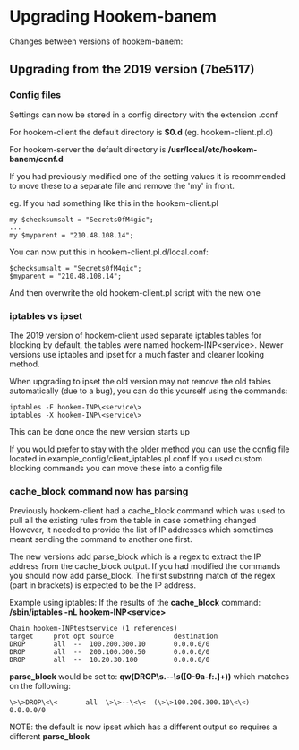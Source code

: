 # Upgrading Hookem-banem
Changes between versions of hookem-banem:

## Upgrading from the 2019 version (7be5117)
### Config files
Settings can now be stored in a config directory with the extension .conf

For hookem-client the default directory is **$0.d** (eg. hookem-client.pl.d)

For hookem-server the default directory is **/usr/local/etc/hookem-banem/conf.d**

If you had previously modified one of the setting values it is recommended to move these to a separate file and remove the 'my' in front.

eg.
If you had something like this in the hookem-client.pl
```
my $checksumsalt = "Secrets0fM4gic";
...
my $myparent = "210.48.108.14";
```

You can now put this in hookem-client.pl.d/local.conf:
```
$checksumsalt = "Secrets0fM4gic";
$myparent = "210.48.108.14";
```
And then overwrite the old hookem-client.pl script with the new one

### iptables vs ipset
The 2019 version of hookem-client used separate iptables tables for blocking by default, the tables were named hookem-INP\<service\>.
Newer versions use iptables and ipset for a much faster and cleaner looking method.

When upgrading to ipset the old version may not remove the old tables automatically (due to a bug), you can do this yourself using the commands:
```
iptables -F hookem-INP\<service\>
iptables -X hookem-INP\<service\>
```

This can be done once the new version starts up

If you would prefer to stay with the older method you can use the config file located in example_config/client_iptables.pl.conf
If you used custom blocking commands you can move these into a config file

### cache_block command now has parsing
Previously hookem-client had a cache_block command which was used to pull all the existing rules from the table in case something changed
However, it needed to provide the list of IP addresses which sometimes meant sending the command to another one first.

The new versions add parse_block which is a regex to extract the IP address from the cache_block output. If you had modified the commands
you should now add parse_block. The first substring match of the regex (part in brackets) is expected to be the IP address.

Example using iptables:
If the results of the **cache_block** command: **/sbin/iptables -nL hookem-INP\<service\>**
```
Chain hookem-INPtestservice (1 references)
target     prot opt source               destination
DROP       all  --  100.200.300.10       0.0.0.0/0
DROP       all  --  200.100.300.50       0.0.0.0/0
DROP       all  --  10.20.30.100         0.0.0.0/0
```

**parse_block** would be set to: **qw(DROP\s.*--\s*([0-9a-f:.]+))**
which matches on the following:
```
\>\>DROP\<\<       all  \>\>--\<\<  (\>\>100.200.300.10\<\<)       0.0.0.0/0
```

NOTE: the default is now ipset which has a different output so requires a different **parse_block**
